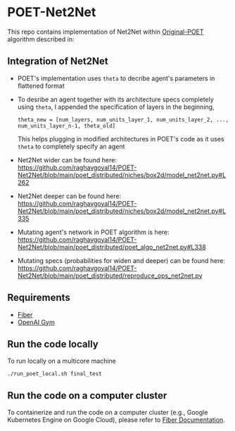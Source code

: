 # POET-Net2Net

This repo contains implementation of Net2Net within [Original-POET]((https://arxiv.org/abs/1901.01753)) algorithm described in:

## Integration of Net2Net
- POET's implementation uses `theta` to decribe agent's parameters in flattened format
- To desribe an agent together with its architecture specs completely using `theta`, I appended the specification of layers in the beginning,

  `theta_new = [num_layers, num_units_layer_1, num_units_layer_2, ..., num_units_layer_n-1, theta_old]`

  This helps plugging in modified architectures in POET's code as it uses `theta` to completely specify an agent
- Net2Net wider can be found here: https://github.com/raghavgoyal14/POET-Net2Net/blob/main/poet_distributed/niches/box2d/model_net2net.py#L262
- Net2Net deeper can be found here: https://github.com/raghavgoyal14/POET-Net2Net/blob/main/poet_distributed/niches/box2d/model_net2net.py#L335
- Mutating agent's network in POET algorithm is here: https://github.com/raghavgoyal14/POET-Net2Net/blob/main/poet_distributed/poet_algo_net2net.py#L338
- Mutating specs (probabilities for widen and deeper) can be found here: https://github.com/raghavgoyal14/POET-Net2Net/blob/main/poet_distributed/reproduce_ops_net2net.py




## Requirements

- [Fiber](https://uber.github.io/fiber/)
- [OpenAI Gym](https://github.com/openai/gym)

## Run the code locally

To run locally on a multicore machine

```./run_poet_local.sh final_test```

## Run the code on a computer cluster

To containerize and run the code on a computer cluster (e.g., Google Kubernetes Engine on Google Cloud), please refer to [Fiber Documentation](https://uber.github.io/fiber/getting-started/#containerize-your-program).
